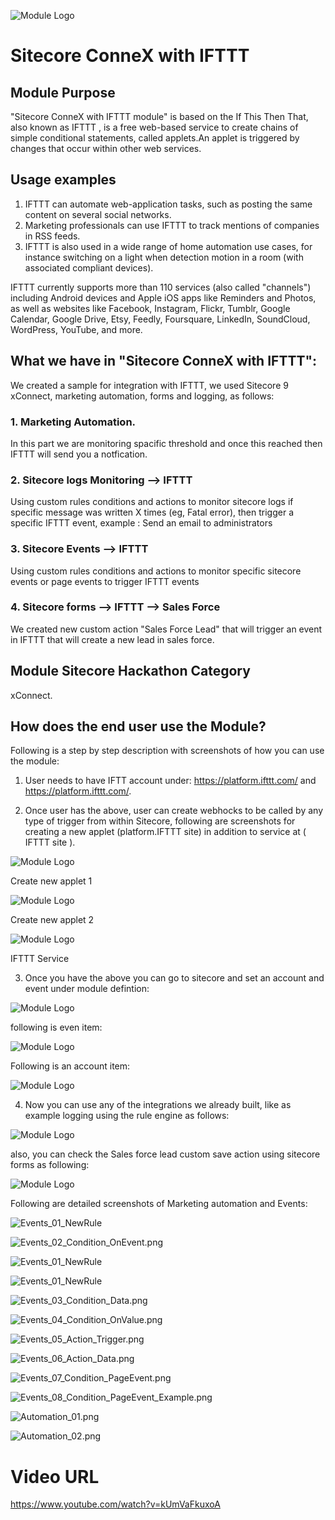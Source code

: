 ![Module Logo](documentation/images/login.png?raw=true "Module Logo")

# Sitecore ConneX with IFTTT

## Module Purpose

"Sitecore ConneX with IFTTT module" is based on the If This Then That, also known as IFTTT , is a free web-based service to create chains of simple conditional statements, called applets.An applet is triggered by changes that occur within other web services.

## Usage examples

1. IFTTT can automate web-application tasks, such as posting the same content on several social networks.
2. Marketing professionals can use IFTTT to track mentions of companies in RSS feeds.
3. IFTTT is also used in a wide range of home automation use cases, for instance switching on a light when detection motion in a room (with associated compliant devices).

IFTTT currently supports more than 110 services (also called "channels") including Android devices and Apple iOS apps like Reminders and Photos, as well as websites like Facebook, Instagram, Flickr, Tumblr, Google Calendar, Google Drive, Etsy, Feedly, Foursquare, LinkedIn, SoundCloud, WordPress, YouTube, and more.

## What we have in "Sitecore ConneX with IFTTT":

We created a sample for integration with IFTTT, we used Sitecore 9 xConnect, marketing automation, forms and logging, as follows:

### 1. Marketing Automation.

In this part we are monitoring spacific threshold and once this reached then IFTTT will send you a notfication. 


### 2. Sitecore logs Monitoring --> IFTTT
Using custom rules conditions and actions to monitor sitecore logs if specific message was written X times (eg, Fatal error), then trigger a specific IFTTT event, example : Send an email to administrators

### 3. Sitecore Events --> IFTTT
Using custom rules conditions and actions to monitor specific sitecore events or page events to trigger IFTTT events

### 4. Sitecore forms --> IFTTT --> Sales Force

We created new custom action "Sales Force Lead" that will trigger an event in IFTTT that will create a new lead in sales force. 


## Module Sitecore Hackathon Category

xConnect.

## How does the end user use the Module?

Following is a step by step description with screenshots of how you can use the module:

1. User needs to have IFTT account under: https://platform.ifttt.com/ and https://platform.ifttt.com/.

2. Once user has the above, user can create webhocks to be called by any type of trigger from within Sitecore, following are screenshots for creating a new applet (platform.IFTTT site) in addition to service at ( IFTTT site ).


![Module Logo](documentation/images/IFTTT_Platform_New_Applet.png?raw=true "IFTTT_Platform_New_Applet")

Create new applet 1

![Module Logo](documentation/images/Create_New_Applet.png?raw=true "Create_New_Applet")

Create new applet 2

![Module Logo](documentation/images/IFTTT_Service.png?raw=true "IFTTT_Service")

IFTTT Service

3. Once you have the above you can go to sitecore and set an account and event under module defintion:

![Module Logo](documentation/images/System_Modules_IFTTT.png?raw=true "System_Modules_IFTTT")

following is even item:

![Module Logo](documentation/images/System_Modules_Accounts_Account.png?raw=true "System_Modules_Accounts_Account")

Following is an account item:


![Module Logo](documentation/images/System_Modules_Accounts_Account.png?raw=true "System_Modules_Accounts_Account")


4. Now you can use any of the integrations we already built, like as example logging using the rule engine as follows:

![Module Logo](documentation/images/System_Modules_IFTTT_Logging.png?raw=true "System_Modules_IFTTT_Logging")

also, you can check the Sales force lead custom save action using sitecore forms as following:

![Module Logo](documentation/images/Custom_Save_Action.png?raw=true "custom save action")




Following are detailed screenshots of Marketing automation and Events:

![Events_01_NewRule](documentation/images/Events_01_NewRule.png?raw=true "Events_01_NewRule")

![Events_02_Condition_OnEvent.png](documentation/images/Events_02_Condition_OnEvent.png.png?raw=true "Events_02_Condition_OnEvent.png")

![Events_01_NewRule](documentation/images/Events_01_NewRule.png?raw=true "Events_01_NewRule")

![Events_01_NewRule](documentation/images/Events_01_NewRule.png?raw=true "Events_01_NewRule")

![Events_03_Condition_Data.png](documentation/images/Events_03_Condition_Data.png.png?raw=true "Events_03_Condition_Data")

![Events_04_Condition_OnValue.png](documentation/images/Events_01_NewRule.png?raw=true "Events_04_Condition_OnValue")

![Events_05_Action_Trigger.png](documentation/images/Events_05_Action_Trigger.png?raw=true "Events_05_Action_Trigger")

![Events_06_Action_Data.png](documentation/images/Events_06_Action_Data.png?raw=true "Events_06_Action_Data")

![Events_07_Condition_PageEvent.png](documentation/images/Events_07_Condition_PageEvent.png?raw=true "Events_07_Condition_PageEvent")

![Events_08_Condition_PageEvent_Example.png](documentation/images/Events_08_Condition_PageEvent_Example.png?raw=true "Events_08_Condition_PageEvent_Example")

![Automation_01.png](documentation/images/Automation_01.png?raw=true "Automation_01.png")

![Automation_02.png](documentation/images/Automation_02.png?raw=true "Automation_02")


# Video URL

https://www.youtube.com/watch?v=kUmVaFkuxoA
